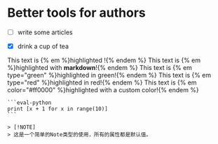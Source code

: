 # Better tools for authors

*   [ ]  write some articles
*   [x]  drink a cup of tea



This text is {% em %}highlighted !{% endem %}
This text is {% em %}highlighted with **markdown**!{% endem %}
This text is {% em type="green" %}highlighted in green!{% endem %}
This text is {% em type="red" %}highlighted in red!{% endem %}
This text is {% em color="#ff0000" %}highlighted with a custom color!{% endem %}






```
​```eval-python
print [x + 1 for x in range(10)]
​```
```

```
> [!NOTE]
> 这是一个简单的Note类型的使用，所有的属性都是默认值。
```
